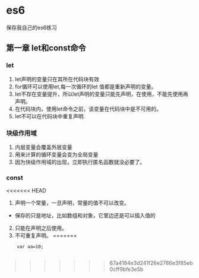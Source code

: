 # es6
保存我自己的es6练习

## 第一章 let和const命令
### let
1. let声明的变量只在其所在代码块有效
2. for循环可以使用let,每一次循环的let 值都是重新声明的变量。
3. let不存在变量提升，所以let声明的变量只能先声明，在使用，不能先使用再声明。
4. 在代码块内，使用let命令之前，该变量在代码块中是不可用的。
5. let不可以在代码块中重复声明.

### 块级作用域
1. 内层变量会覆盖外层变量
2. 用来计算的循环变量会变为全局变量
3. 因为快级作用域的出现，立即执行匿名函数就没必要了。

### const
<<<<<<< HEAD
1. 声明一个常量，一旦声明，常量的值不可以改变。
* 保存的只是地址，比如数组和对象，它里边还是可以插入值的
2. 只能在声明之后使用。
3. 不可重复声明。
=======
```
	var aa=10;
  
```
>>>>>>> 67a4184e3d241f26e2786e3f85eb0cff9bfe3e5b
